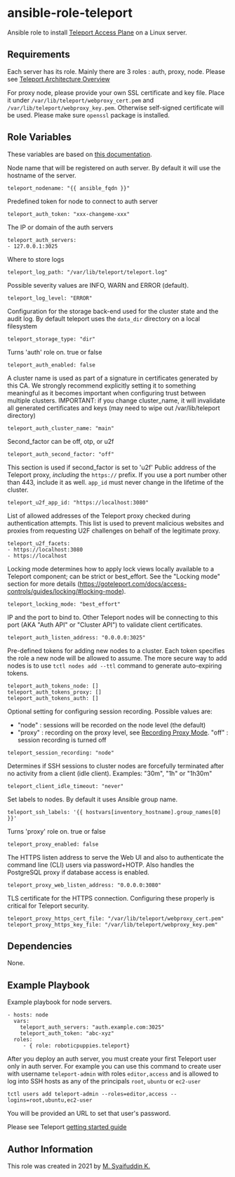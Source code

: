 ansible-role-teleport
=========

Ansible role to install [Teleport Access Plane](https://goteleport.com/docs/getting-started/) on a Linux server.

Requirements
------------
Each server has its role. Mainly there are 3 roles : auth, proxy, node. Please see [Teleport Architecture Overview](https://goteleport.com/docs/architecture/overview/)

For proxy node, please provide your own SSL certificate and key file. Place it under `/var/lib/teleport/webproxy_cert.pem` and `/var/lib/teleport/webproxy_key.pem`. Otherwise self-signed certificate will be used. Please make sure `openssl` package is installed.

Role Variables
--------------

These variables are based on [this documentation](https://goteleport.com/docs/setup/reference/config/).

Node name that will be registered on auth server. By default it will use the hostname of the server.
    
    teleport_nodename: "{{ ansible_fqdn }}"

Predefined token for node to connect to auth server

    teleport_auth_token: "xxx-changeme-xxx"

The IP or domain of the auth servers

    teleport_auth_servers:
    - 127.0.0.1:3025

Where to store logs

    teleport_log_path: "/var/lib/teleport/teleport.log"

Possible severity values are INFO, WARN and ERROR (default).
    
    teleport_log_level: "ERROR"

Configuration for the storage back-end used for the cluster state and the audit log.
By default teleport uses the `data_dir` directory on a local filesystem

    teleport_storage_type: "dir"

Turns 'auth' role on. true or false
    
    teleport_auth_enabled: false

A cluster name is used as part of a signature in certificates generated by this CA.
We strongly recommend explicitly setting it to something meaningful as it becomes important when configuring trust between multiple clusters.
IMPORTANT: if you change cluster_name, it will invalidate all generated
certificates and keys (may need to wipe out /var/lib/teleport directory)

    teleport_auth_cluster_name: "main"

Second_factor can be off, otp, or u2f

    teleport_auth_second_factor: "off"

This section is used if second_factor is set to 'u2f'
Public address of the Teleport proxy, _including_ the `https://` prefix. If you use a port number other than 443, include it as well. `app_id` must never change in the lifetime of the cluster.

    teleport_u2f_app_id: "https://localhost:3080"

List of allowed addresses of the Teleport proxy checked during authentication attempts. This list is used to prevent malicious websites and proxies from requesting U2F challenges on behalf of the legitimate proxy.

    teleport_u2f_facets:
    - https://localhost:3080
    - https://localhost

Locking mode determines how to apply lock views locally available to a Teleport component; can be strict or best_effort.
See the "Locking mode" section for more details
(https://goteleport.com/docs/access-controls/guides/locking/#locking-mode).

    teleport_locking_mode: "best_effort"

IP and the port to bind to. Other Teleport nodes will be connecting to this port (AKA "Auth API" or "Cluster API") to validate client certificates.

    teleport_auth_listen_address: "0.0.0.0:3025"

Pre-defined tokens for adding new nodes to a cluster. Each token specifies the role a new node will be allowed to assume. The more secure way to add nodes is to use `tctl nodes add --ttl` command to generate auto-expiring tokens.

    teleport_auth_tokens_node: []
    teleport_auth_tokens_proxy: []
    teleport_auth_tokens_auth: []


Optional setting for configuring session recording. Possible values are:
  - "node"  : sessions will be recorded on the node level  (the default)
  - "proxy" : recording on the proxy level, see [Recording Proxy Mode](https://goteleport.com/docs/architecture/proxy/#recording-proxy-mode).
   "off"   : session recording is turned off

```
teleport_session_recording: "node"
```

Determines if SSH sessions to cluster nodes are forcefully terminated after no activity from a client (idle client). Examples: "30m", "1h" or "1h30m"

    teleport_client_idle_timeout: "never"

Set labels to nodes. By default it uses Ansible group name.

    teleport_ssh_labels: '{{ hostvars[inventory_hostname].group_names[0] }}'

Turns 'proxy' role on. true or false

    teleport_proxy_enabled: false

The HTTPS listen address to serve the Web UI and also to authenticate the command line (CLI) users via password+HOTP. Also handles the PostgreSQL proxy if database access is enabled.

    teleport_proxy_web_listen_address: "0.0.0.0:3080"


TLS certificate for the HTTPS connection. Configuring these properly is critical for Teleport security.

    teleport_proxy_https_cert_file: "/var/lib/teleport/webproxy_cert.pem"
    teleport_proxy_https_key_file: "/var/lib/teleport/webproxy_key.pem"

Dependencies
------------
None.

Example Playbook
----------------

Example playbook for node servers.

    - hosts: node
      vars:
        teleport_auth_servers: "auth.example.com:3025"
        teleport_auth_token: "abc-xyz"
      roles:
         - { role: roboticpuppies.teleport}

After you deploy an auth server, you must create your first Teleport user only in auth server. For example you can use this command to create user with username `teleport-admin` with roles `editor,access` and is allowed to log into SSH hosts as any of the principals `root`, `ubuntu` or `ec2-user`

```
tctl users add teleport-admin --roles=editor,access --logins=root,ubuntu,ec2-user
```
You will be provided an URL to set that user's password.

Please see Teleport [getting started guide](https://goteleport.com/docs/getting-started/linux-server/)

Author Information
------------------

This role was created in 2021 by [M. Syaifuddin K.](https://msyaifuddin.my.id)